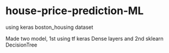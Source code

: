 # house-price-prediction-ML
using keras boston_housing dataset

Made two model, 1st using tf keras Dense layers and 2nd sklearn DecisionTree
